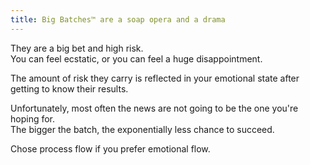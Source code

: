 ```yaml
---
title: Big Batches™ are a soap opera and a drama
---
```

They are a big bet and high risk.  
You can feel ecstatic, or you can feel a huge disappointment.  

The amount of risk they carry is reflected in your emotional state after getting to know their results.  

Unfortunately, most often the news are not going to be the one you're hoping for.  
The bigger the batch, the exponentially less chance to succeed.  

Chose process flow if you prefer emotional flow.
